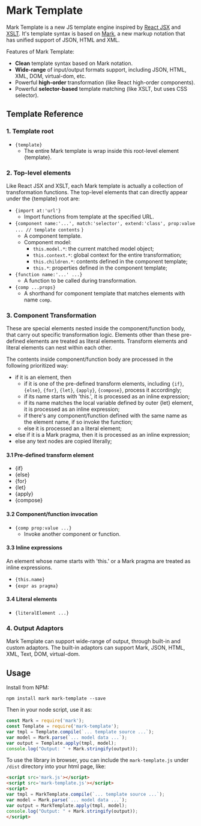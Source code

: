 # Mark Template
Mark Template is a new JS template engine inspired by [React JSX](https://reactjs.org/docs/introducing-jsx.html) and [XSLT](https://en.wikipedia.org/wiki/XSLT). It's template syntax is based on [Mark](https://mark.js.org), a new markup notation that has unified support of JSON, HTML and XML.

Features of Mark Template:

- **Clean** template syntax based on Mark notation.
- **Wide-range** of input/output formats support, including JSON, HTML, XML, DOM, virtual-dom, etc.
- Powerful **high-order** transformation (like React high-order components).
- Powerful **selector-based** template matching (like XSLT, but uses CSS selector).

## Template Reference

### 1. Template root

- `{template}`
  - The entire Mark template is wrap inside this root-level element {template}.

### 2. Top-level elements

Like React JSX and XSLT, each Mark template is actually a collection of transformation functions. The top-level elements that can directly appear under the {template} root are:

- `{import at:'url'}`
  - Import functions from template at the specified URL.
- `{component name:'...', match:'selector', extend:'class', prop:value `
  `    ... // template contents`
  `}`
  - A component template. 
  - Component model:
    - `this.model.*`: the current matched model object;
    - `this.context.*`: global context for the entire transformation;
    - `this.children.*`: contents defined in the component template;
    - `this.*`: properties defined in the component template;
- `{function name:'...' ...}`
  - A function to be called during transformation. 
- `{comp ...props}`
  - A shorthand for component template that matches elements with name `comp`.

### 3. Component Transformation

These are special elements nested inside the component/function body, that carry out specific transformation logic. Elements other than these pre-defined elements are treated as literal elements. Transform elements and  literal elements can nest within each other.

The contents inside component/function body are processed in the following prioritized way:

- if it is an element, then
  - if it is one of the pre-defined transform elements, including `{if}`, `{else}`, `{for}`, `{let}`, `{apply}`, `{compose}`, process it accordingly;
  - if its name starts with 'this.', it is processed as an inline expression;
  - if its name matches the local variable defined by outer {let} element, it is processed as an inline expression;
  - if there's any component/function defined with the same name as the element name, if so invoke the function;
  - else it is processed an a literal element;
- else if it is a Mark pragma, then it is processed as an inline expression;
- else any text nodes are copied literally;

#### 3.1 Pre-defined transform element

- {if}
- {else}
- {for}
- {let}
- {apply}
- {compose}

#### 3.2 Component/function invocation

- `{comp prop:value ...}`
  - Invoke another component or function.

#### 3.3 Inline expressions

An element whose name starts with 'this.' or a Mark pragma are treated as inline expressions.

- `{this.name}`
- `{expr as pragma}`

#### 3.4 Literal elements

- `{literalElement ...}`

### 4. Output Adaptors

Mark Template can support wide-range of output, through built-in and custom adaptors. The built-in adaptors can support Mark, JSON, HTML, XML, Text, DOM, virtual-dom. 

## Usage

Install from NPM:

```
npm install mark mark-template --save
```

Then in your node script, use it as:

```js
const Mark = require('mark');
const Template = require('mark-template');
var tmpl = Template.compile(`... template source ...`);
var model = Mark.parse(`... model data ...`);
var output = Template.apply(tmpl, model);
console.log("Output: " + Mark.stringify(output));
```

To use the library in browser, you can include the `mark-template.js` under `/dist` directory into your html page, like:

```html
<script src='mark.js'></script>
<script src='mark-template.js'></script>
<script> 
var tmpl = MarkTemplate.compile(`... template source ...`);
var model = Mark.parse(`... model data ...`);
var output = MarkTemplate.apply(tmpl, model);
console.log("Output: " + Mark.stringify(output));
</script>
```